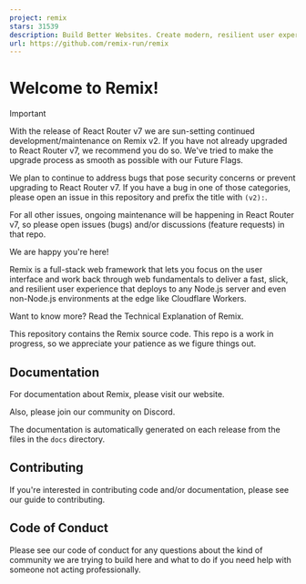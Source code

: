 ```yaml
---
project: remix
stars: 31539
description: Build Better Websites. Create modern, resilient user experiences with web fundamentals.
url: https://github.com/remix-run/remix
---
```


Welcome to Remix!
=================

Important

With the release of React Router v7 we are sun-setting continued development/maintenance on Remix v2. If you have not already upgraded to React Router v7, we recommend you do so. We've tried to make the upgrade process as smooth as possible with our Future Flags.

We plan to continue to address bugs that pose security concerns or prevent upgrading to React Router v7. If you have a bug in one of those categories, please open an issue in this repository and prefix the title with `(v2):`.

For all other issues, ongoing maintenance will be happening in React Router v7, so please open issues (bugs) and/or discussions (feature requests) in that repo.

We are happy you're here!

Remix is a full-stack web framework that lets you focus on the user interface and work back through web fundamentals to deliver a fast, slick, and resilient user experience that deploys to any Node.js server and even non-Node.js environments at the edge like Cloudflare Workers.

Want to know more? Read the Technical Explanation of Remix.

This repository contains the Remix source code. This repo is a work in progress, so we appreciate your patience as we figure things out.

Documentation
-------------

For documentation about Remix, please visit our website.

Also, please join our community on Discord.

The documentation is automatically generated on each release from the files in the `docs` directory.

Contributing
------------

If you're interested in contributing code and/or documentation, please see our guide to contributing.

Code of Conduct
---------------

Please see our code of conduct for any questions about the kind of community we are trying to build here and what to do if you need help with someone not acting professionally.
